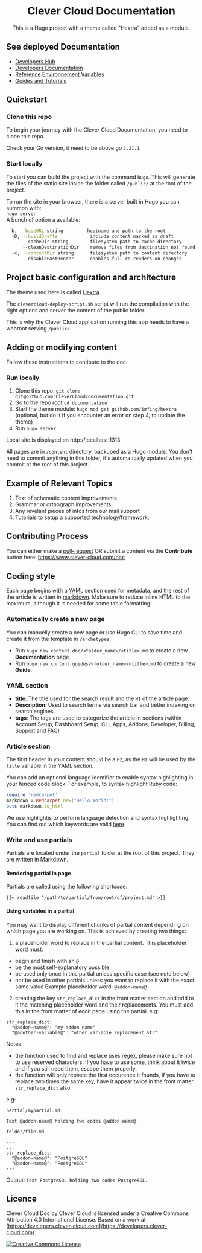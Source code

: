 
<div align="center">
  <h1 align="center">Clever Cloud Documentation</h1>
  <p align="center">

This is a Hugo project with a theme called "Hextra" added as a module.</p>
</div>

## See deployed Documentation

- [Developers Hub](https://developers.clever-cloud.com/)
- [Developers Documentation](https://developers.clever-cloud.com/doc/)
- [Reference Environnement Variables](https://developers.clever-cloud.com/doc/reference/reference-environment-variables/)
- [Guides and Tutorials](https://developers.clever-cloud.com/guides/)

## Quickstart

### Clone this repo

To begin your journey with the Clever Cloud Documentation, you need to clone this repo.

Check your Go version, it need to be above go `1.21.1`.

### Start locally

To start you can build the project with the command `hugo`. This will generate the files of the static site inside the folder called `/public/` at the root of the project.

To run the site in your browser, there is a server built in Hugo you can summon with:  
`hugo server`  
A bunch of option a available:

```bash
 -b, --baseURL string         hostname and path to the root
  -D, --buildDrafts            include content marked as draft
      --cacheDir string        filesystem path to cache directory
      --cleanDestinationDir    remove files from destination not found in static directories
  -c, --contentDir string      filesystem path to content directory
      --disableFastRender      enables full re-renders on changes
```

## Project basic configuration and architecture

The theme used here is called [Hextra](https://imfing.github.io/hextra/).

The `clevercloud-deploy-script.sh` script will run the compilation with the right options and server the content of the public folder.

This is why the Clever Cloud application running this app needs to have a webroot serving `/public/`.

## Adding or modifying content

Follow these instructions to contibute to the doc.

### Run locally

1. Clone this repo: `git clone git@github.com:CleverCloud/documentation.git`
2. Go to the repo root `cd documentation`
3. Start the theme module: `hugo mod get github.com/imfing/hextra` (optional, but do it if you encounter an error on step 4, to update the theme)
4. Run `hugo server`

Local site is displayed on http://localhost:1313

All pages are in `/content` directory, backuped as a Hugo module. You don't need to commit anything in this folder, it's automatically updated when you commit at the root of this project.

## Example of Relevant Topics

1. Text of schematic content improvements
2. Grammar or orthograph improvements
3. Any revelant pieces of infos from our mail support
4. Tutorials to setup a supported technology/framework.

## Contributing Process

You can either make a [pull-request](https://github.com/CleverCloud/doc.clever-cloud.com/pulls) OR submit a content via the **Contribute** button here: https://www.clever-cloud.com/doc

## Coding style

Each page begins with a [YAML](http://www.yaml.org/) section used for metadata, and the rest of the article is written in [markdown](https://daringfireball.net/projects/markdown/syntax). Make sure to reduce inline HTML to the maximum, although it is needed for some table formatting.

### Automatically create a new page

You can manuelly create a new page or use Hugo CLI to save time and create it from the template in `/archetypes`.

- Run `hugo new content doc/<folder_name>/<title>.md` to create a new **Documentation** page
- Run `hugo new content guides/<folder_name>/<title>.md` to create a new **Guide**. 

### YAML section

- **title**: The title used for the search result and the `H1` of the article page.
- **Description**: Used to search terms via search bar and better indexing on search engines.
- **tags**: The tags are used to categorize the article in sections (within Account Setup, Dashboard Setup, CLI, Apps, Addons, Developer, Billing, Support and FAQ)

### Article section

The first header in your content should be a `H2`, as the `H1` will be used by the `title` variable in the YAML section.

You can add an optional language identifier to enable syntax highlighting in your fenced code block.
For example, to syntax highlight Ruby code:

```ruby
require 'redcarpet'
markdown = Redcarpet.new("Hello World!")
puts markdown.to_html
```

We use highlightjs to perform language detection and syntax highlighting. You can find out which keywords are valid [here](https://highlightjs.org/static/demo/).


### Write and use partials

Partials are located under the `partial` folder at the root of this project. They are written in Markdown.

#### Rendering partial in page

Partials are called using the following shortcode: 
```
{{< readfile "/path/to/partial/from/root/of/project.md" >}}
```

#### Using variables in a partial

You may want to display different chunks of partial content depending on which page you are working on.
This is achieved by creating two things:

1. a placeholder word to replace in the partial content.
This placeholder word must:
- begin and finish with an `@`
- be the most self-explanatory possible
- be used only once in this partial unless specific case (see note below)
- not be used in other partials unless you want to replace it with the exact same value
Example placeholder word: `@addon-name@`

2. creating the key `str_replace_dict` in the front matter section and add to it the matching placeholder word and their replacements.
You must add this in the front matter of *each* page using the partial.
e.g: 
```
str_replace_dict:
  "@addon-name@": "my addon name"
  "@another-variable@": "other variable replacement str"
```

Notes:
- the function used to find and replace uses [regex](https://regex-golang.appspot.com/assets/html/index.html), please make sure not to use reserved characters. If you have to use some, think about it twice and if you still need them, escape them properly.
- the function will only replace the first occurence it founds, if you have to replace two times the same key, have it appear twice in the front matter `str_replace_dict` also.

e.g:
```
partial/mypartial.md

Text @addon-name@ holding two codes @addon-name@.
```

```
folder/file.md

---
...
str_replace_dict:
  "@addon-name@": "PostgreSQL"
  "@addon-name@": "PostgreSQL"
---
```

Output: `Text PostgreSQL holding two codes PostgreSQL.`

## Licence

Clever Cloud Doc by Clever Cloud is licensed under a Creative Commons Attribution 4.0 International License.
Based on a work at [https://developers.clever-cloud.com](https://developers.clever-cloud.com).

<a rel="license" href="http://creativecommons.org/licenses/by/4.0/"><img alt="Creative Commons License" style="border-width:0" src="https://i.creativecommons.org/l/by/4.0/80x15.png" /></a>